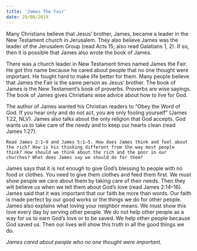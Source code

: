 ```yaml
---
title: 'James The Fair'
date: 29/08/2019
---
```


Many Christians believe that Jesus’ brother, James, became a leader in the New Testament church in Jerusalem. They also believe James was the leader of the Jerusalem Group (read Acts 15; also read Galatians 1, 2). If so, then it is possible that James also wrote the book of James.

There was a church leader in New Testament times named James the Fair. He got this name because he cared about people that no one thought were important. He fought hard to make life better for them. Many people believe that James the Fair is the same person as Jesus’ brother. The book of James is the New Testament’s book of proverbs. Proverbs are wise sayings. The book of James gives Christians wise advice about how to live for God.

The author of James wanted his Christian readers to “Obey the Word of God. If you hear only and do not act, you are only fooling yourself” (James 1:22, NLV). James also talks about the only religion that God accepts. God wants us to take care of the needy and to keep our hearts clean (read James 1:27). 

`Read James 2:1–9 and James 5:1–5. How does James think and feel about the rich? How is his thinking different from the way most people think? How should we think about the rich and the poor in our churches? What does James say we should do for them?`

James says that it is not enough to give God’s blessing to people with no food or clothes. You need to give them clothes and feed them first. We must show people we care about them by taking care of their needs. Then they will believe us when we tell them about God’s love (read James 2:14–16). James said that it was important that our faith be more than words. Our faith is made perfect by our good works or the things we do for other people. James also explains what loving your neighbor means. We must show this love every day by serving other people. We do not help other people as a way for us to earn God’s love or to be saved. We help other people because God saved us. Then our lives will show this truth in all the good things we do.

*James cared about people who no one thought were important.*